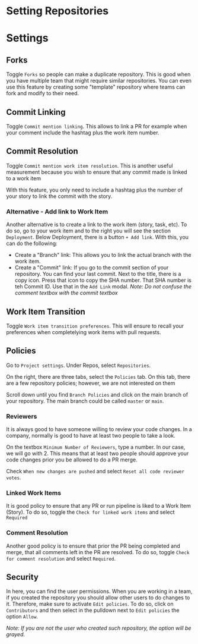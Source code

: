 # Setting Repositories

# Settings

## Forks
Toggle `Forks` so people can make a duplicate repository. This is good when you have 
multiple team that might require similar repositories. You can even use this feature by 
creating some "template" repository where teams can fork and modify to their need.

## Commit Linking
Toggle `Commit mention linking`. This allows to link a PR for example when your comment include the
hashtag plus the work item number.

## Commit Resolution
Toggle `Commit mention work item resolution`. This is another useful measurement because you wish to ensure
that any commit made is linked to a work item

With this feature, you only need to include a hashtag plus the number of your story to link the
commit with the story.

### Alternative - Add link to Work Item
Another alternative is to create a link to the work item (story, task, etc).
To do so, go to your work item and to the right you will see the section `Deployment`.
Below Deployment, there is a button `+ Add link`. With this, you can do the following:

* Create a "Branch" link: This allows you to link the actual branch with the work item.
* Create a "Commit" link: If you go to the commit section of your repository. 
You can find your last commit. Next to the title, there is a copy icon. Press that icon to copy the SHA number. 
That SHA number is teh Commit ID. Use that in the `Add Link` modal. _Note: Do not confuse the comment textbox
with the commit textbox_

## Work Item Transition
Toggle `Work item transition preferences`. This will ensure to recall your preferences when
completelying work items with pull requests.

## Policies

Go to `Project settings`. Under Repos, select `Repositories`. 

On the right, there are three tabs, select the `Policies` tab.
On this tab, there are a few repository policies; however, we are not interested on them

Scroll down until you find `Branch Policies` and click on the main branch of your repository.
The main branch could be called `master` or `main`.

### Reviewers
It is always good to have someone willing to review your code changes.
In a company, normally is good to have at least two people to take a look.

On the textbox `Minimum Number of Reviewers`, type a number. In our case, we will go with 2. 
This means that at least two people should approve your code changes prior you be allowed to do a PR merge.

Check `When new changes are pushed` and select `Reset all code reviewer votes`. 

### Linked Work Items
It is good policy to ensure that any PR or run pipeline is liked to a Work Item (Story).
To do so, toggle the `Check for linked work items` and select `Required`

### Comment Resolution
Another good policy is to ensure that prior the PR being completed and merge, that all comments
left in the PR are resolved. To do so, toggle `Check for comment resolution` and select `Required`.

## Security

In here, you can find the user permissions. When you are working in a team, if you created the repository
you should allow other users to do changes to it. Therefore, make sure to activate `Edit policies`.
To do so, click on `Contributors` and then select in the pulldown next to `Edit policies` the option `Allow`.

_Note: If you are not the user who created such repository, the option will be grayed._